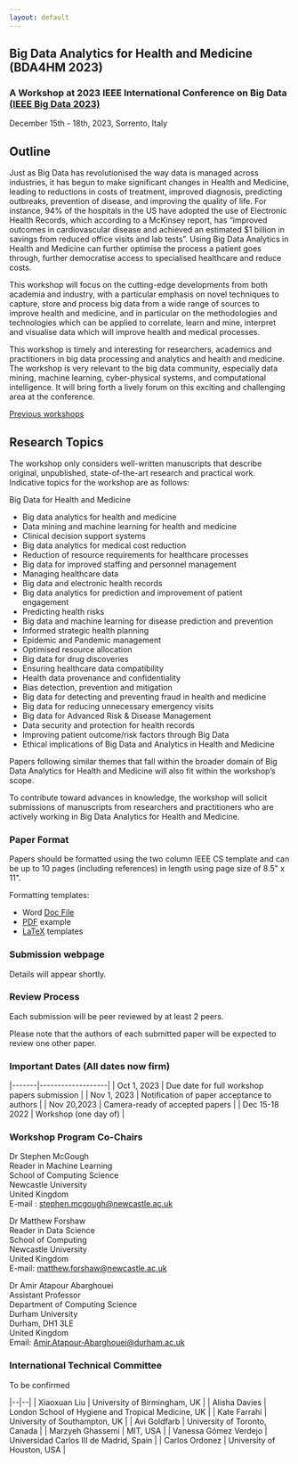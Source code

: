 ```yaml
---
layout: default
---
```

## Big Data Analytics for Health and Medicine (BDA4HM 2023) 

### A Workshop at 2023 IEEE International Conference on Big Data [(IEEE Big Data 2023)](http://bigdataieee.org/BigData2023/)
December 15th - 18th, 2023, Sorrento, Italy

## Outline

Just as Big Data has revolutionised the way data is managed across industries, it has begun to make significant changes in Health and Medicine, leading to reductions in costs of treatment, improved diagnosis, predicting outbreaks, prevention of disease, and improving the quality of life. For instance, 94% of the hospitals in the US have adopted the use of Electronic Health Records, which according to a McKinsey report, has “improved outcomes in cardiovascular disease and achieved an estimated $1 billion in savings from reduced office visits and lab tests”. Using Big Data Analytics in Health and Medicine can further optimise the process a patient goes through, further democratise access to specialised healthcare and reduce costs.

This workshop will focus on the cutting-edge developments from both academia and industry, with a particular emphasis on novel techniques to capture, store and process big data from a wide range of sources to improve health and medicine, and in particular on the methodologies and technologies which can be applied to correlate, learn and mine, interpret and visualise data which will improve health and medical processes.

This workshop is timely and interesting for researchers, academics and practitioners in big data processing and analytics and health and medicine. The workshop is very relevant to the big data community, especially data mining, machine learning, cyber-physical systems, and computational intelligence. It will bring forth a lively forum on this exciting and challenging area at the conference.

[Previous workshops](Previous)

## Research Topics

The workshop only considers well-written manuscripts that describe original, unpublished, state-of-the-art research and practical work. Indicative topics for the workshop are as follows:
 
Big Data for Health and Medicine
+ Big data analytics for health and medicine
+ Data mining and machine learning for health and medicine
+ Clinical decision support systems
+ Big data analytics for medical cost reduction
+ Reduction of resource requirements for healthcare processes
+ Big data for improved staffing and personnel management
+ Managing healthcare data
+ Big data and electronic health records
+ Big data analytics for prediction and improvement of patient engagement
+ Predicting health risks
+ Big data and machine learning for disease prediction and prevention
+ Informed strategic health planning
+ Epidemic and Pandemic management
+ Optimised resource allocation
+ Big data for drug discoveries
+ Ensuring healthcare data compatibility
+ Health data provenance and confidentiality
+ Bias detection, prevention and mitigation
+ Big data for detecting and preventing fraud in health and medicine
+ Big data for reducing unnecessary emergency visits
+ Big data for Advanced Risk & Disease Management
+ Data security and protection for health records
+ Improving patient outcome/risk factors through Big Data
+ Ethical implications of Big Data and Analytics in Health and Medicine

Papers following similar themes that fall within the broader domain of Big Data Analytics for Health and Medicine will also fit within the workshop’s scope.

To contribute toward advances in knowledge, the workshop will solicit submissions of manuscripts from researchers and practitioners who are actively working in Big Data Analytics for Health and Medicine.

### Paper Format

Papers should be formatted using the two column IEEE CS template and can be up to 10 pages (including references) in length using page size of 8.5" x 11".

Formatting templates:
 * Word [Doc File](http://bigdataieee.org/BigData2022/files/Conference-template-letter.doc)
 * [PDF](http://bigdataieee.org/BigData2022/files/IEEEtran_HOWTO.pdf) example
 * [LaTeX](http://bigdataieee.org/BigData2022/files/Conference-LaTeX-template_7-9-18.zip) templates

### Submission webpage

Details will appear shortly.
<!---
Please submit your papers through the conference submission system [here](https://wi-lab.com/cyberchair/2022/bigdata22/scripts/submit.php?subarea=S30&undisplay_detail=1&wh=/cyberchair/2022/bigdata22/scripts/ws_submit.php).
--->

### Review Process

Each submission will be peer reviewed by at least 2 peers.

Please note that the authors of each submitted paper will be expected to review one other paper.

### Important Dates (All dates now firm)

|-------|-------------------|
| Oct 1, 2023 | Due date for full workshop papers submission |
| Nov 1, 2023 |  Notification of paper acceptance to authors |
| Nov 20,2023 | Camera-ready of accepted papers |
| Dec 15-18 2022 | Workshop (one day of) |

### Workshop Program Co-Chairs

Dr Stephen McGough  
Reader in Machine Learning  
School of Computing Science  
Newcastle University  
United Kingdom  
E-mail : stephen.mcgough@newcastle.ac.uk

Dr Matthew Forshaw   
Reader in Data Science  
School of Computing   
Newcastle University   
United Kingdom   
E-mail: matthew.forshaw@newcastle.ac.uk   

Dr Amir Atapour Abarghouei  
Assistant Professor  
Department of Computing Science  
Durham University  
Durham, DH1 3LE  
United Kingdom  
Email: Amir.Atapour-Abarghouei@durham.ac.uk  


### International Technical Committee

To be confirmed

|--|--|
| Xiaoxuan Liu	| University of Birmingham, UK |
| Alisha  Davies | London School of Hygiene and Tropical Medicine, UK |
| Kate Farrahi | University of Southampton, UK |
| Avi Goldfarb | University of Toronto, Canada |
| Marzyeh Ghassemi | MIT, USA |
| Vanessa Gómez Verdejo | Universidad Carlos III de Madrid, Spain |
| Carlos Ordonez | University of Houston, USA |
